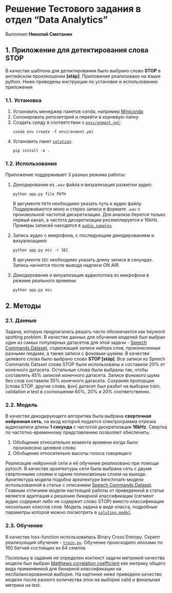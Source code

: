 # Решение Тестового задания в отдел “Data Analytics”
Выполнил **Николай Сметанин**


## 1. Приложение для детектирования слова STOP

В качестве шаблона для детектирования было выбрано слово **STOP** в английском произношении **[stäp]**. Приложение 
реализовано на языке python. Ниже приведены инструкции по установке и использованию приложения

### 1.1. Установка
1. Установить менеджер пакетов conda, например 
   [Miniconda](https://docs.conda.io/en/latest/miniconda.html)
1. Склонировать репозиторий и перейти в корневую папку
1. Создать среду в соответствии с 
   [`environment.yml`](https://github.com/nikolaims/siemens_test_task/blob/master/environment.yml):
    ```
    conda env create -f environment.yml
    ```
1. Установить пакет 
   [`solution`](https://github.com/nikolaims/siemens_test_task/blob/master/solution):
   ```
   pip install -e .
   ```

### 1.2. Использование
Приложение поддерживает 3 разных режима работы:
1.  Декодирование из `.wav` файла и визуализация разметки аудио:
    ```
    python app.py file PATH
    ```
    В аргументе `PATH` необходимо указать путь к аудио файлу. Поддерживаются моно и стерео записи в формате `.wav`
    с произвольной частотой дискретизации. Для анализа берется только первый канал, а частота дискретизации 
    ресемплируется к 16kHz. Примеры записей находятся в 
     [`audio_samples`](https://github.com/nikolaims/siemens_test_task/blob/master/audio_samples)
    
2. Запись аудио с микрофона, с последующим декодированием и визуализацией:
   ```
   python app.py mic -r SEC
   ```
   В аргументе `SEC` необходимо указать длину записи в секундах. Запись начнется после вывода надписи *ON AIR*.
3. Декодирование и визуализация аудиопотока из микрофона в режиме реального времени:
   ```
   python app.py mic
   ```
   
## 2. Методы
### 2.1. Данные
Задача, которую предлагалась решать часто обозначается как keyword spotting problem. В качестве данных для обучения 
моделей был выбран один из самых популярных датасетов для этой задачи - 
[Speech Commands Dataset](https://paperswithcode.com/dataset/speech-commands), содержащий записи набора слов, 
произнесенные разными людьми, а также записи с фоновым шумом. В качестве целевого слова было выбрано 
слово **STOP [stäp]**. Все записи из Speech Commands Dataset слова STOP были использованы и составили 20% от конечного 
датасета. Остальные слова были выбраны так, чтобы составлять 45% записей конечного датасета. Записи фонового шума без 
слов составили 35% конечного датасета. Сохраняя пропорции [слова STOP, другие слова, фон] датасет был разбит на выборки 
train, validation и test в соотношении 60%, 20% и 20% соответственно. 

### 2.2. Модель

В качестве декодирующего алгоритма была выбрана **сверточная нейронная сеть**, на вход которой подается спектрограмма 
отрезка аудиозаписи длины **1 секунда** с частотой дискретизации **16kHz**. Свертка по частотно-временному представлению
позволяет обеспечить:
 1. Обобщение относительно момента времени когда было произнесено целевое слово
 2. Обобщение относительно высоты голоса говорящего  

Реализация нейронной сети и её обучение реализовано при помощи pytorch. В качестве архитектуры сети была выбрана сеть 
с двумя сверточными слоями и одним полносвязным слоем на выходе. Архитектура модели подобна архитектуре benchmark-модели
использованной в статье с описанием [Speech Commands Dataset](https://paperswithcode.com/dataset/speech-commands). 
Главным отличием модели настоящей работы от приведенной в статье является адаптация к решению бинарной классификации 
(сегмент аудио содержит либо не содержит слово STOP) вместо классификации нескольких классов слов. Модель задана в виде 
класса, подробные параметры которой можно посмотреть в
 [`solution.model`](https://github.com/nikolaims/siemens_test_task/blob/15b5861578199a69e77839cb443f8ef20249d93a/solution/model.py#L4-L18).

### 2.3. Обучение
В качестве loss-function использовалась Binary Cross Entropy. Скрипт реализующий обучение - 
[`train.py`](https://github.com/nikolaims/siemens_test_task/blob/master/train.py). Обучение происходило эпохами по 
160 батчей состоящих из 64 семпла. 

Поскольку в задании не определен контекст задачи метрикой качества модели был выбран 
[Matthews correlation coefficient](https://en.wikipedia.org/wiki/Matthews_correlation_coefficient)
 как метрику общего вида применяемой для бинарной классификации на несбалансированной выборке. На картинке ниже 
приведено качество модели после разного количества эпох на выборке valid и финальная метрика на test.